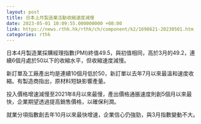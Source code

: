 ```yaml
---
layout: post
title: 日本上月製造業活動收縮速度減慢
date: 2023-05-01 10:09:55.000000000 +08:00
link: https://news.rthk.hk/rthk/ch/component/k2/1698621-20230501.htm
categories: rthk
---
```


日本4月製造業採購經理指數(PMI)終值49.5，與初值相同，高於3月的49.2，連續6個月處於50以下的收縮水平，但收縮速度減慢。

新訂單及工廠產出均是連續10個月低於50，新訂單以去年7月以來最溫和速度收縮。有製造商指出，原材料短缺影響產量。

投入價格增速減慢至2021年8月以來最慢，產出價格通脹速度則創5個月以來最快，企業期望透過提高銷售價格，以確保利潤。

就業分項指數創去年10月以來最快增速，企業信心仍強勁，與3月指數變動不大。
